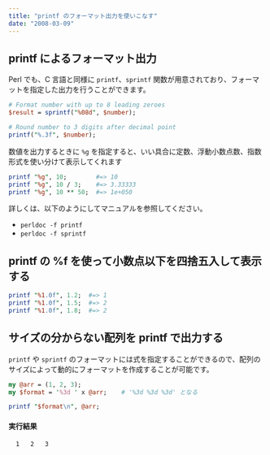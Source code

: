 ```yaml
---
title: "printf のフォーマット出力を使いこなす"
date: "2008-03-09"
---
```


printf によるフォーマット出力
----

Perl でも、C 言語と同様に `printf`、`sprintf` 関数が用意されており、フォーマットを指定した出力を行うことができます。

~~~ perl
# Format number with up to 8 leading zeroes
$result = sprintf("%08d", $number);

# Round number to 3 digits after decimal point
printf("%.3f", $number);
~~~

数値を出力するときに `%g` を指定すると、いい具合に定数、浮動小数点数、指数形式を使い分けて表示してくれます

~~~ perl
printf "%g", 10;        #=> 10
printf "%g", 10 / 3;    #=> 3.33333
printf "%g", 10 ** 50;  #=> 1e+050
~~~

詳しくは、以下のようにしてマニュアルを参照してください。

- `perldoc -f printf`
- `perldoc -f sprintf`


printf の %f を使って小数点以下を四捨五入して表示する
----

~~~ perl
printf "%1.0f", 1.2;  #=> 1
printf "%1.0f", 1.5;  #=> 2
printf "%1.0f", 1.8;  #=> 2
~~~


サイズの分からない配列を printf で出力する
----

`printf` や `sprintf` のフォーマットには式を指定することができるので、配列のサイズによって動的にフォーマットを作成することが可能です。

~~~ perl
my @arr = (1, 2, 3);
my $format = '%3d ' x @arr;    # '%3d %3d %3d' となる

printf "$format\n", @arr;
~~~

#### 実行結果

~~~
  1   2   3
~~~

